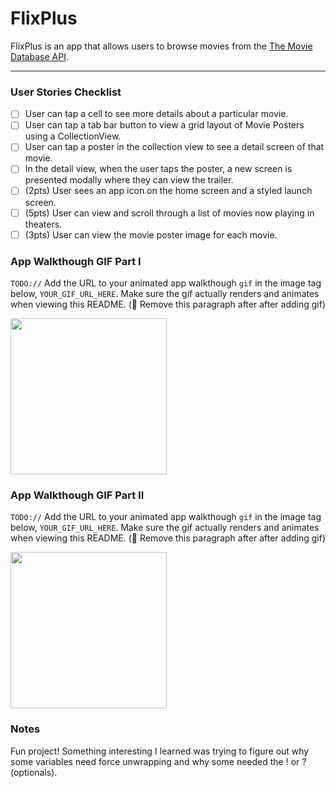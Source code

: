 # FlixPlus

FlixPlus is an app that allows users to browse movies from the [The Movie Database API](http://docs.themoviedb.apiary.io/#).

---

### User Stories Checklist
- [ ] User can tap a cell to see more details about a particular movie.
- [ ] User can tap a tab bar button to view a grid layout of Movie Posters using a CollectionView.
- [ ] User can tap a poster in the collection view to see a detail screen of that movie.
- [ ] In the detail view, when the user taps the poster, a new screen is presented modally where they can view the trailer.
- [ ] (2pts) User sees an app icon on the home screen and a styled launch screen.
- [ ] (5pts) User can view and scroll through a list of movies now playing in theaters.
- [ ] (3pts) User can view the movie poster image for each movie.

### App Walkthough GIF Part I
`TODO://` Add the URL to your animated app walkthough `gif` in the image tag below, `YOUR_GIF_URL_HERE`. Make sure the gif actually renders and animates when viewing this README. (🚫 Remove this paragraph after after adding gif)

<img src="http://g.recordit.co/uldODcoXNz.gif" width=250><br>

### App Walkthough GIF Part II
`TODO://` Add the URL to your animated app walkthough `gif` in the image tag below, `YOUR_GIF_URL_HERE`. Make sure the gif actually renders and animates when viewing this README. (🚫 Remove this paragraph after after adding gif)

<img src="http://g.recordit.co/M4l7dBB78F.gif" width=250><br>

### Notes
Fun project! Something interesting I learned was trying to figure out why some variables need force unwrapping and why some needed the ! or ? (optionals).
